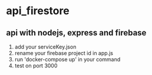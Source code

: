 # api_firestore

## api with nodejs, express and firebase

1. add your serviceKey.json
2. rename your firebase project id in app.js
3. run 'docker-compose up' in your command
4. test on port 3000 
